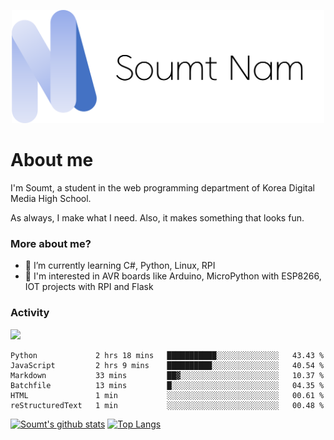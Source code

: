 <p align="center">
  <img src="soumt.png" style="width:500px">
</p>

# About me

I'm Soumt, a student in the web programming department of Korea Digital Media High School.

As always, I make what I need. Also, it makes something that looks fun.

### More about me?
- 🌱 I’m currently learning C#, Python, Linux, RPI
- :pushpin: I'm interested in AVR boards like Arduino, MicroPython with ESP8266, IOT projects with RPI and Flask


### Activity
<img height="400" img src="https://wakatime.com/share/@soumt_r/0e4d0df5-374b-4c75-8ddb-57d54d739f69.svg"></img>

<!--START_SECTION:waka-->

```text
Python             2 hrs 18 mins   ███████████░░░░░░░░░░░░░░   43.43 %
JavaScript         2 hrs 9 mins    ██████████░░░░░░░░░░░░░░░   40.54 %
Markdown           33 mins         ██▓░░░░░░░░░░░░░░░░░░░░░░   10.37 %
Batchfile          13 mins         █░░░░░░░░░░░░░░░░░░░░░░░░   04.35 %
HTML               1 min           ░░░░░░░░░░░░░░░░░░░░░░░░░   00.61 %
reStructuredText   1 min           ░░░░░░░░░░░░░░░░░░░░░░░░░   00.48 %
```

<!--END_SECTION:waka-->

[![Soumt's github stats](https://github-readme-stats.vercel.app/api?username=soumt-r)](https://github.com/anuraghazra/github-readme-stats)
[![Top Langs](https://github-readme-stats.vercel.app/api/top-langs/?username=soumt-r&layout=compact)](https://github.com/anuraghazra/github-readme-stats)

